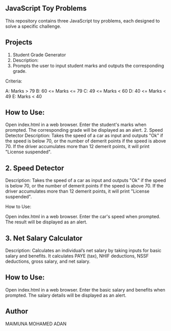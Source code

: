 ## JavaScript Toy Problems
This repository contains three JavaScript toy problems, each designed to solve a specific challenge.

## Projects
1. Student Grade Generator
2. Description:
3. Prompts the user to input student marks and outputs the corresponding grade.

Criteria:

A: Marks > 79
B: 60 <= Marks <= 79
C: 49 <= Marks < 60
D: 40 <= Marks < 49
E: Marks < 40

## How to Use:
Open index.html in a web browser.
Enter the student's marks when prompted.
The corresponding grade will be displayed as an alert.
2. Speed Detector
Description:
Takes the speed of a car as input and outputs "Ok" if the speed is below 70, or the number of demerit points if the speed is above 70. If the driver accumulates more than 12 demerit points, it will print "License suspended".

## 2. Speed Detector
Description:
Takes the speed of a car as input and outputs "Ok" if the speed is below 70, or the number of demerit points if the speed is above 70. If the driver accumulates more than 12 demerit points, it will print "License suspended".

How to Use:

Open index.html in a web browser.
Enter the car's speed when prompted.
The result will be displayed as an alert.

## 3. Net Salary Calculator
Description:
Calculates an individual’s net salary by taking inputs for basic salary and benefits. It calculates PAYE (tax), NHIF deductions, NSSF deductions, gross salary, and net salary.

## How to Use:

Open index.html in a web browser.
Enter the basic salary and benefits when prompted.
The salary details will be displayed as an alert.

## Author
MAIMUNA MOHAMED ADAN
